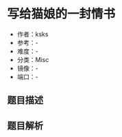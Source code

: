 # 写给猫娘的一封情书

- 作者：ksks
- 参考：-
- 难度：-
- 分类：Misc
- 镜像：-
- 端口：-

## 题目描述

<description>

## 题目解析

<analysis>
